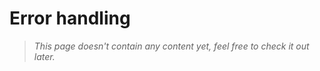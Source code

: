 # Error handling

> _This page doesn't contain any content yet, feel free to check it out later._


